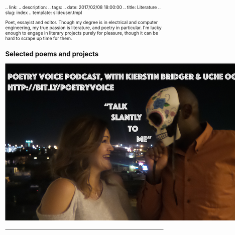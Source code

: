 .. link: 
.. description: 
.. tags: 
.. date: 2017/02/08 18:00:00
.. title: Literature
.. slug: index
.. template: slideuser.tmpl

Poet, essayist and editor. Though my degree is in electrical and computer engineering, my true passion is literature, and poetry in particular.  I'm lucky enough to engage in literary projects purely for pleasure, though it can be hard to scrape up time for them.

## Selected poems and projects


<div id="slider1_container" style="position: relative; top: 0px; left: 0px; width: 800px; height: 500px;">
    <!-- Slides Container -->
    <div data-u="slides" style="cursor: move; position: absolute; overflow: hidden; left: 0px; top: 0px; width: 800px; height: 500px;">
        <div><a href="http://bit.ly/poetryvoice"><img data-u="image" src="/img/litgallery/poetryvoice-dayofthedead-opt.png" /></a></div>
        <div><a href="http://scoundreltime.com/incident-at-the-western-border/"><img data-u="image" src="/img/litgallery/westernborderincident-opt.jpg" /></a></div>
        <div><a href="http://www.stringpoet.com/2011/12/translation-uche-ogbuji/"><img data-u="image" src="/img/litgallery/follybetween-opt.jpg" /></a></div>
        <div><a href="http://interfictions.com/the-furies-of-mad-max-uche-ogbuji/"><img data-u="image" src="/img/litgallery/furiesofmadmax-opt.png" /></a></div>
        <div><a href="https://squareup.com/store/opossum-magazine/item/opossum-fall-1"><img data-u="image" src="/img/litgallery/twovoicedflute-opt.png" /></a></div>
    </div>
</div>

<!-- 
  <div class="cycle-pager"></div>
  <section>
    <a href="http://www.musepiepress.com/shotglass/uche_ogbuji1.html">
      <h2>Nnenna</h2>
      <p class="source">
        <cite>Shot Glass,</cite> October, 2013</p>
        <p>How shall I get you something of dear nnenna?<br/>Or even just the "dear" when her cipher being<br/>Has but dream traces in my own live meaning;<br/>Can I project her self-god's promised witness?<br/>        <br/>
      </p>
      </a>
  </section>
  <section>
    <a href="http://atavicpoetry.com/unscheduled-flight/">
      <h2>Unscheduled Flight</h2>
      <p class="source">
        <cite>Atavic Poetry,</cite> October, 2013</p>
        <p>Where does one go in a black-lash mood<br/>But to a mountain town teahouse.<br/>He’d planned to use its walls to break his fist;<br/>He’d flung himself upon the ground—<br/>Somehow he’d missed.<br/>        <br/>
      </p>
      </a>
  </section>
  <section>
    <a href="http://anglepoetry.yolasite.com/resources/Angle%20Issue%204.pdf">
      <h2>Ad Astra per Tacta &amp; Satura Lanx (PDF)</h2>
      <h3>Two poems</h3>
      <p class="source">
        <cite>Angle Poetry,</cite> September, 2013</p>
        <p>The drift of helium and hydrogen,<br/>Not faint in its suggestion of my mind,<br/>Which creeps to your Sargasso Sea for men<br/>Under the birthing glow of humankind.<br/>        <br/>
      </p>
      </a>
  </section>
  <section>
    <a href="http://djstpoetry.org/issues/2013/6/30/current-issue">
      <h2>Dear Biafra</h2>
      <h3>Poem's original title is "Dear Bonny, Dear Biafara,"</h3>
      <p class="source">
        <cite>Don't Just Sit There,</cite> October, 2013</p>
        <p>My many trips through your waters where waves<br/>And tides pinch-mold the Niger and its Cross<br/>Nephew taught me the tongues my father's rich<br/>Loam supplied, as did my mother's spice board.<br/>        <br/>
      </p>
      </a>
  </section>
  <section>
    <a href="http://www.levelerpoetry.com/catamount-levelheaded/">
      <h2>Catamount</h2>
      <p class="source">
        <cite>Leveler,</cite> June, 2013</p>
        <p>Que tiene amigo? Léon! Hermoso es!<br/>We all know that poem, that plaint for frost-face,<br/>Done in by poachers mad for yellow pelt;<br/>We teach it to our children in our schools,<br/>Spread wide along the Front Range<br/>And flung in pockets of the moneyed belt<br/>Where diamond mountain life buzzes against<br/>Gold flecks exposed as elder snows melt.<br/>        <br/>
      </p>
      </a>
  </section>
  <section>
    <a href="http://www.stringpoet.com/2013/05/5-uche-ogbuji/">
      <h2>Colorado… Du Grand Soleil… Du Vent</h2>
      <p class="source">
        <cite>String Poet,</cite> May, 2013</p>
        <p>Continental divide is slingshot cord,<br/>Flyover country’s catapult of storms;<br/>The wind has plains to sweep and streams to ford<br/>And hills to shape into outrageous forms.<br/>        <br/>
      </p>
      </a>
  </section>
  <section>
    <a href="http://qarrtsiluni.com/2013/05/28/autumn-equinox-creature-song/">
      <h2>Autumn Equinox Creature Song</h2>
      <p class="source">
        <cite>Qarrtsiluni,</cite> May, 2013</p>
        <p>Summer is receding out<br/>Shape up to yell “Shoo!”<br/>The leavings of trees whip through the breeze<br/>And garnish the crumbs we strew;<br/>Away rats: “Shoo!”<br/>        <br/>
      </p>
      </a>
  </section>
  <section>
    <a href="http://www.nicholls.edu/gris-gris/issue-2/two-kitchens/">
      <h2>Two Kitchens</h2>
      <p class="source">
        <cite>Gris-Gris,</cite> May, 2013</p>
        <p>I was alone, but my hand took on my mother’s,<br/>Hovering over the pot with a command gesture,<br/>Smothering all thought inessential to the task,<br/>All distractions from the essences I’d ranged:<br/>Cinnamon, cardamom, and then, snake-charmed<br/>From coriander, cumin and turmeric<br/>I swelled to the stove, which sprang wormhole<br/>To Chengdu, to Tehran, to Kabul and Lhasa,<br/>And over the möbius loop to Lomé, Yaoundé and Calabar.<br/>        <br/>
      </p>
      </a>
  </section>
  <section>
    <a href="http://outsideinmagazine.com/issue-twelve/poetry/piazza-dei-miracoli-uche-ogbuji/">
      <h2>Piazza dei Miracoli</h2>
      <p class="source">
        <cite>Outside In Magazine,</cite> April, 2013</p>
        <p>White phosphorus to blinking eyes,<br/>Bleach of beach bone from autumn of the gate<br/>Then the sudden incandescence<br/>Then the green<br/>Then the warm mottling of the green<br/>Then the crowds and hawkers,<br/>Ramshackles and curbside blankets<br/>Spread with trinkets.<br/>        <br/>
      </p>
      </a>
  </section>
  <section>
    <a href="http://ithacalit.com/uche-ogbuji1.html">
      <h2>Above Left Hand Canyon &amp; How Close?</h2>
      <p class="source">
        <cite>IthacaLit,</cite> March, 2013</p>
        <p>I, buffalo-brown transplant, enticed hence<br/>By what Cheyenne would call the pale-suited guide,<br/>Squint past bark beetles engaged in arborcide,<br/>Past insulted, host lodgepole whose shoots heighten<br/>The kite-eye perspective, the skied sense<br/>From green to pale green, from blue to pale blue,<br/>And ash and ash we've smudged where they meet from this view;<br/>        <br/>
      </p>
      </a>
  </section>
  <section>
    <a href="http://eternalhauntedsummer.com/issues/winter-solstice-2012/mysteries-of-harvest-vi/">
      <h2>Mysteries of Harvest VI</h2>
      <p class="source">
        <cite>Eternal Haunted Summer,</cite> December, 2012</p>
        <p>Kore, quick rising, quick falling, is the sun<br/>Through Libra, Scorpio, Sagittarius — signs<br/>Some call inferior-shy-of-infernal, south<br/>Towards solstice, outside Classical insight.<br/>        <br/>
      </p>
      </a>
  </section>
  <section>
    <a href="http://theofipress.webs.com/ogbujiuche.htm">
      <h2>Papa Peugeot</h2>
      <p class="source">
        <cite>The Ofi Press Magazine,</cite> October, 2012</p>
        <p>When Britain left us those fine railways<br/>We thought of course "how utterly commie!"<br/>Give me sole sunroof, first person berth all balmy,<br/>I'll take those potholes and the go-slow.<br/>You dey look my moto, oga roadblock police?<br/>This one betta, gon, no be your papa Peugeot.<br/>        <br/>
      </p>
      </a>
  </section>
  <section>
    <a href="http://scree.co/?page_id=323">
      <h2>Mango flesh &amp; Mysteries of Harvest II</h2>
      <h3>Two poems in Scree, pages 55 &amp; 59</h3>
      <p class="source">
        <cite>Scree,</cite> April, 2012</p>
        <p>I'd also forgotten—what crackling recall!—<br/>The many shades of mango flesh,<br/>The many textures of mango flesh,<br/>The tumescences of varied fruit,<br/>Sacred arrays upon seasonal trays,<br/>Indiscreet colors ablush, all orange,<br/>Formulae told at the tongue, all sweet.<br/>        <br/>
      </p>
      </a>
  </section>
  <section>
    <a href="http://www.unsplendid.com/4-1/4-1_ogbuji_manna_frames.htm">
      <h2>Manna and the maxim gun</h2>
      <p class="source">
        <cite>Unsplendid,</cite> January, 2012</p>
        <p>Herod paid for peace in blood,<br/>Quite careful it was not his own.<br/>The red cap chiefs stack up their wealth,<br/>Shards of what once was bred in bone.<br/>
      </p>
      <p>Church tales of wandering accursed—<br/>It's forty years full fifty times;<br/>Malaria did scurvy work<br/>Until quinine did work of limes.<br/>
        <br/>
      </p>
      </a>
  </section>
  <section>
    <a href="http://www.mountaingazette.com/mountain-culture/poetry/way-of-the-mountain-185/">
      <h2>Endo</h2>
      <h3>(scroll down to 5th poem)</h3>
      <p class="source">
        <cite>Mountain Gazette,</cite> January, 2012</p>
        <p>Head upside home fried<br/>Champagne powder, I lip-smack<br/>Fatback...<br/>
        <br/>
      </p>
      </a>
  </section>
  <section>
    <a href="http://www.stringpoet.com/2011/12/translation-uche-ogbuji/">
      <h2>Love ascended between us &amp; Folly between us</h2>
      <h3>Two poems: A translation and a looser adaptation of “El Amor Ascendía Entre Nosotros,” by Miguel Hernandez</h3>
      <p class="source">
        <cite>String Poet,</cite> December, 2011</p>
        <p>Desire flooded limbs restrained,<br/>Overwhelmed our grasping senses,<br/>Left us vulnerable to stroke,<br/>And dumb to use the orb as dish<br/>To serve each tasty other.<br/>
        <br/>
      </p>
      </a>
  </section>
  <section>
    <a href="http://ithacalit.com/uche-ogbuji.html">
      <h2>Devil's Backbone &amp; Word Wounds in Time</h2>
      <h3>Two poems</h3>
      <p class="source">
        <cite>IthacaLit,</cite> September, 2011</p>
        <p>A moment that started with the friendly<br/>Wave of every day evolved into<br/>Tsunami of the sidewalk as you fled.<br/>Space exploded so fast your neighbors left<br/>Their hellos, goodbyes, their sorries, thank yous,<br/>Water cooler yarns and lame jokes behind;<br/>Buried with each the scraps the other said,<br/>Lost between comma and exclamation.<br/>What brush hand daubed those seconds in dread?<br/>
        <br/>
      </p>
      </a>
  </section>
  <section>
    <a href="http://soundzine.net/index.php?option=com_content&amp;view=article&amp;id=287%3Auche-ogbuji&amp;catid=34%3Apoetry&amp;Itemid=53">
      <h2>Fortune of Chi</h2>
      <p class="source">
        <cite>Soundzine,</cite> August, 2011</p>
        <p>Some randomized permutation of genes<br/>Spelled these very left and right brain cortices—<br/>Spotlight nerves on sheer possibility;<br/>Some Mendel melody conjured these eyes,<br/>These muscles, grafted these veins under this skin;<br/>I am too many pin-point faults to be<br/>By design yet I crown my own life's fitness:<br/>I am perfected fortune of my chi.<br/>
        <br/>
      </p>
      </a>
  </section>
  <section>
    <a href="http://www.coriummagazine.com/?page_id=602">
      <h2>Demoiselle</h2>
      <p class="source">
        <cite>Corium Magazine,</cite> June, 2010</p>
        <p>Every bush has its berry<br/>With soft fingers and a long tongue,<br/>Slow, wide open like a Sunday afternoon.<br/>But she doesn't fool me,<br/>Alcohol all on her breath<br/>Like a ghost in the window<br/>Of an abandoned house.<br/>Her hips don't tell my hands like yours.<br/>You're a soul flame.<br/>
        <br/>
      </p>
      </a>
  </section>
  <section>
    <a href="http://www.thenervousbreakdown.com/uogbuji/2010/03/growing-up-misfit/">
      <h2>Growing Up Misfit</h2>
      <p class="source">
        <cite>The Nervous Breakdown,</cite> March, 2010</p>
        <p>When your eyes learn to look beyond state,<br/>          to peers beyond infinity,<br/>Okigbo, Villon, Pound, Plath, sometimes<br/>          you forget that misfit can grow to vanity.<br/>I've come to grow into readiness for company,<br/>          the scent and crinkled space of shared humanity.<br/>
      </p>
      <p>Collage is completion from gestalt-spackled gaps,<br/>          pieces that never fit, that itch.<br/>These rub away their corners into the circle<br/>          of the whole.  They don't match,<br/>They mate; their seed elaborates the daisy chain,<br/>          fit and unfit bait and switch.<br/>
      </p>
      </a>
  </section>
</div>
-->


<table>
    <tr>
      <!--
        <td><a href="http://wearekin.org/"><img src="http://wearekin.org/media/images/KinLogo-white-x1.5.png" title="Kin Poetry Journal"></a></td>
        <td><a href="http://www.thenervousbreakdown.com/"><img src="http://www.thenervousbreakdown.com/wp-content/themes/tnb-aquarius/images/tnb-pill.png" title="The Nervous Breakdown"></a></td>
        <td><a href="https://twitter.com/ColoradoPoetry"><img src="/img/ColoradoPoetrySquarish-tiny.png" title="Colorado Poetry" style="height: 110px;"></a></td>
        -->
    </tr>
</table>

---

<!--         <td><a href=""><img src="" title=""></a></td>
 -->
